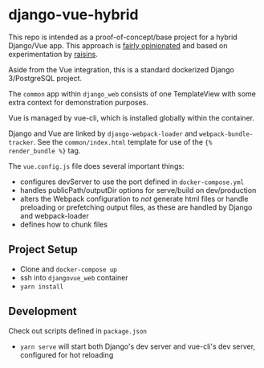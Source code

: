 # django-vue-hybrid

This repo is intended as a proof-of-concept/base project for a hybrid Django/Vue app. This approach is [fairly opinionated](https://gist.github.com/Raisins/d3b437a76f84829f1582e7f806f044d5) and based on experimentation by [raisins](https://github.com/Raisins).

Aside from the Vue integration, this is a standard dockerized Django 3/PostgreSQL project.

The `common` app within `django_web` consists of one TemplateView with some extra context for demonstration purposes.

Vue is managed by vue-cli, which is installed globally within the container.

Django and Vue are linked by `django-webpack-loader` and `webpack-bundle-tracker`. See the `common/index.html` template for use of the `{% render_bundle %}` tag.

The `vue.config.js` file does several important things:
- configures devServer to use the port defined in `docker-compose.yml`
- handles publicPath/outputDir options for serve/build on dev/production
- alters the Webpack configuration to _not_ generate html files or handle preloading or prefetching output files, as these are handled by Django and webpack-loader
- defines how to chunk files

## Project Setup

- Clone and `docker-compose up`
- ssh into `djangovue_web` container
- `yarn install`

## Development
Check out scripts defined in `package.json`

- `yarn serve` will start both Django's dev server and vue-cli's dev server, configured for hot reloading
